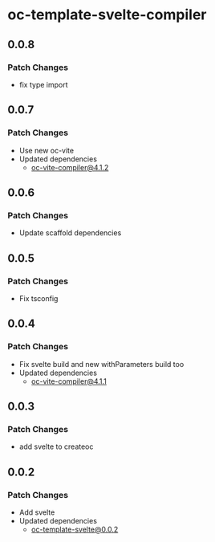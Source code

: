 # oc-template-svelte-compiler

## 0.0.8

### Patch Changes

- fix type import

## 0.0.7

### Patch Changes

- Use new oc-vite
- Updated dependencies
  - oc-vite-compiler@4.1.2

## 0.0.6

### Patch Changes

- Update scaffold dependencies

## 0.0.5

### Patch Changes

- Fix tsconfig

## 0.0.4

### Patch Changes

- Fix svelte build and new withParameters build too
- Updated dependencies
  - oc-vite-compiler@4.1.1

## 0.0.3

### Patch Changes

- add svelte to createoc

## 0.0.2

### Patch Changes

- Add svelte
- Updated dependencies
  - oc-template-svelte@0.0.2
